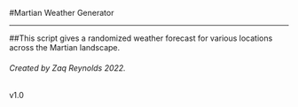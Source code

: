 #Martian Weather Generator
___

##This script gives a randomized weather forecast for various locations across the Martian landscape.  

###### Created by Zaq Reynolds 2022.
v1.0